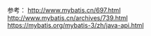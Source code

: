 参考： http://www.mybatis.cn/697.html  
http://www.mybatis.cn/archives/739.html  
https://mybatis.org/mybatis-3/zh/java-api.html
